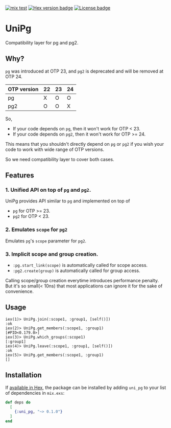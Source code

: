 
[![mix test](https://github.com/jechol/uni_pg/workflows/mix%20test/badge.svg)](https://github.com/jechol/uni_pg/actions)
[![Hex version badge](https://img.shields.io/hexpm/v/uni_pg)](https://hex.pm/packages/uni_pg)
[![License badge](https://img.shields.io/hexpm/l/uni_pg)](https://github.com/jechol/uni_pg/blob/master/LICENSE.md)
# UniPg

Compatibility layer for pg and pg2.

## Why?

`pg` was introduced at OTP 23, and `pg2` is deprecated and will be removed at OTP 24.

| OTP version | 22 | 23 | 24 |
|-------------|----|----|----|
| pg          | X  | O  | O  |
| pg2         | O  | O  | X  |


So, 
* If your code depends on `pg`, then it won't work for OTP < 23.
* If your code depends on `pg2`, then it won't work for OTP >= 24.

This means that you shouldn't directly depend on `pg` or `pg2` if you wish your code to work with wide range of OTP versions. 

So we need compatibility layer to cover both cases.

## Features

### 1. Unified API on top of `pg` and `pg2`.
UniPg provides API similar to `pg` and implemented on top of
* `pg` for OTP >= 23.
* `pg2` for OTP < 23.

### 2. Emulates `scope` for `pg2`
Emulates `pg`'s `scope` parameter for `pg2`.

### 3. Implicit scope and group creation.
* `:pg.start_link(scope)` is automatically called for scope access.
* `:pg2.create(group)` is automatically called for group access.

Calling scope/group creation everytime introduces performance penalty. 
But it's so small(< 10ns) that most applications can ignore it for the sake of convenience.

## Usage

```console
iex(1)> UniPg.join(:scope1, :group1, [self()])
:ok
iex(2)> UniPg.get_members(:scope1, :group1)
[#PID<0.179.0>]
iex(3)> UniPg.which_groups(:scope1)        
[:group1]
iex(4)> UniPg.leave(:scope1, :group1, [self()])
:ok
iex(5)> UniPg.get_members(:scope1, :group1)    
[]
```
## Installation

If [available in Hex](https://hex.pm/docs/publish), the package can be installed
by adding `uni_pg` to your list of dependencies in `mix.exs`:

```elixir
def deps do
  [
    {:uni_pg, "~> 0.1.0"}
  ]
end
```

